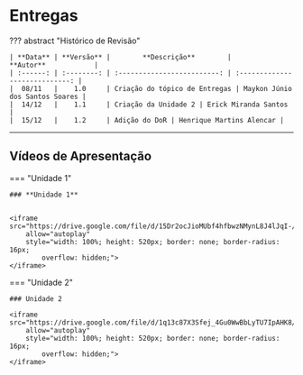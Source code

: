 # **Entregas**

??? abstract "Histórico de Revisão"

    | **Data** | **Versão** |        **Descrição**        |           **Autor**            |
    | :------: | :--------: | :-------------------------: | :----------------------------: |
    |  08/11   |    1.0     | Criação do tópico de Entregas | Maykon Júnio dos Santos Soares |
    |  14/12   |    1.1     | Criação da Unidade 2 | Erick Miranda Santos |
    |  15/12   |    1.2     | Adição do DoR | Henrique Martins Alencar |

---

## **Vídeos de Apresentação**

=== "Unidade 1"

    ### **Unidade 1**


    <iframe src="https://drive.google.com/file/d/15Dr2ocJioMUbf4hfbwzNMynL8J4lJqI-/preview"
        allow="autoplay"
        style="width: 100%; height: 520px; border: none; border-radius: 16px;
            overflow: hidden;">
    </iframe>

=== "Unidade 2"

    ### Unidade 2

    <iframe src="https://drive.google.com/file/d/1q13c87X3Sfej_4Gu0WwBbLyTU7IpAHK8/preview"
        allow="autoplay"
        style="width: 100%; height: 520px; border: none; border-radius: 16px;
            overflow: hidden;">
    </iframe>
